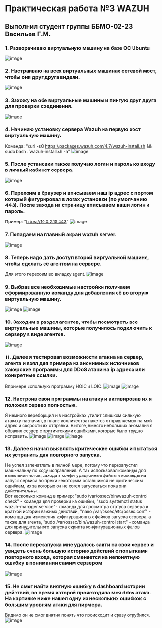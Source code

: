 # Практическая работа №3 WAZUH
## Выполнил студент группы ББМО-02-23 Васильев Г.М.

### 1. Разворачиваю виртуальную машину на базе ОС Ubuntu
![image](https://github.com/Archangel15520/sssl3/blob/main/screenshot/1.JPG)

### 2. Настраиваю на всех виртуальных машинах сетевой мост, чтобы они друг друга видели. 
![image](https://github.com/Archangel15520/sssl3/blob/main/screenshot/2.JPG)

### 3. Захожу на обе виртуальные машины и пингую друг друга для проверки соединения.  
![image](https://github.com/Archangel15520/sssl3/blob/main/screenshot/3.JPG)

### 4. Начинаю установку сервера Wazuh на первую хост виртуальную машину.
Команда: "curl -sO https://packages.wazuh.com/4.7/wazuh-install.sh && sudo bash ./wazuh-install.sh -a"
![image](https://github.com/Archangel15520/sssl3/blob/main/screenshot/4.JPG)

### 5. После установки также получаю логин и пароль ко входу в личный кабинет сервера.
![image](https://github.com/Archangel15520/sssl3/blob/main/screenshot/5.JPG)

### 6. Перехоим в браузер и вписываем наш ip адрес с портом который фигурировал в логах установки (по умолчанию 443). После захода на страницу вписываем наши логин и пароль. 
Пример: "https://10.0.2.15:443"
![image](https://github.com/Archangel15520/sssl3/blob/main/screenshot/6.JPG)

### 7. Попадаем на главный экран wazuh server.
![image](https://github.com/Archangel15520/sssl3/blob/main/screenshot/7.JPG)

### 8. Теперь надо дать доступ второй виртуальной машине, чтобы сделать её агентом на сервере. 
Для этого перехоим во вкладку agent.
![image](https://github.com/Archangel15520/sssl3/blob/main/screenshot/8.JPG)

### 9. Выбрав все необходимые настройки получаем сформированную команду для добавления её во вторую виртуальную машину. 
![image](https://github.com/Archangel15520/sssl3/blob/main/screenshot/9.JPG)
![image](https://github.com/Archangel15520/sssl3/blob/main/screenshot/10.JPG)

### 10. Заходим в раздел агентов, чтобы посмотреть все виртуальные машины, которые получилось подключить к серверу в виде агентов.
![image](https://github.com/Archangel15520/sssl3/blob/main/screenshot/17.JPG)

### 11. Далее я тестировал возможности атакна на сервер, агента и взял для примера из анонимных источников хакерские программы для DDoS атаки на ip адреса или конкретные ссылки. 
Впримере использую программу HOIC и LOIC. 
![image](https://github.com/Archangel15520/sssl3/blob/main/screenshot/11.JPG)
![image](https://github.com/Archangel15520/sssl3/blob/main/screenshot/12.JPG)

### 12. Настроив свои программы на атаку и активировав их я положил сервер полностью.
Я немного переборщил и в настройках утилит слишком сильную атакаху назначил, в плане колличества пакетов отправляемых на мой адрес и скорости их отправки. В итоге, вместо небольших аномалий я обвалил сервер с критическими ошибками, которые было трудно исправить.
![image](https://github.com/Archangel15520/sssl3/blob/main/screenshot/13.JPG)
![image](https://github.com/Archangel15520/sssl3/blob/main/screenshot/14.JPG)
![image](https://github.com/Archangel15520/sssl3/blob/main/screenshot/15.JPG)

### 13. Далее я начал выявлять критические ошибки и пытаться их устранить для повторного запуска. 
Не успел запечатлеть в полной мере, потому что перезапустил машинальну по ходу исправления. 
А так использовал команды для выявления логов, захода в конфигурационные файлы и команды на запуск сервиса во преки некоторым оставшимся не критическим ошибкам, из за которых он не хотел запускаться пока они действительны.  
Вот несколько команд в пример: 
"sudo /var/ossec/bin/wazuh-control check" - команда для проверки на ошибки, "sudo systemctl status wazuh-manager.service"- команда для просмотра статуса сервера и краткой истории важных действий, "nano /var/ossec/etc/ossec.conf" - команда для изменения кофигурационных файлов запуска сервера, а также для агента, "sudo /var/ossec/bin/wazuh-control start" - команда для принудительного запуска скрипта конфигурационных фалов сервера.
![image](https://github.com/Archangel15520/sssl3/blob/main/screenshot/16.JPG)

### 14. После перезапуска мне удалось зайти на свой сервер и увидеть очень большую историю действий с попытками повторного входа, которая сменяется на непонятную ошибку в понимании самим сервером. 
![image](https://github.com/Archangel15520/sssl3/blob/main/screenshot/18.JPG)

### 15. Не смог найти внятную ошибку в dashboard истории действий, во время которой происходила моя ddos атака. На картинке ниже нашел одну из нескольких ошибкок с большим уровням атаки для пирмера. 
Видимо он не смог внятно понять что происходит и сразу отрубился.
![image](https://github.com/Archangel15520/sssl3/blob/main/screenshot/19.JPG)
